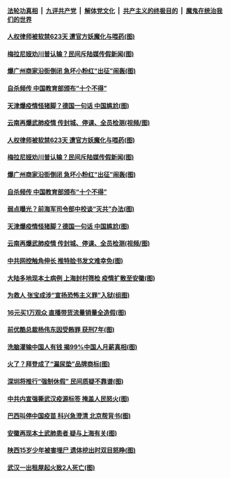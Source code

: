 

####  [法轮功真相](../../../../basic/blob/master/README.md?t=11121602) &nbsp;|&nbsp; [九评共产党](../../../../9ping.md/blob/master/README.md?t=11121602) &nbsp;|&nbsp; [解体党文化](../../../../jtdwh.md/blob/master/README.md?t=11121602)  &nbsp;|&nbsp; [共产主义的终极目的](../../../../gczydzjmd.md/blob/master/README.md?t=11121602) &nbsp;|&nbsp; [魔鬼在统治我们的世界](../../../../mgztzwmdsj.md/blob/master/README.md?t=11121602) 

#### [人权律师被软禁623天 遭官方妖魔化与喂药(图)](../pages/p1/952293.md?t=11121602) 

#### [梅拉尼娅劝川普认输？民间斥陆媒传假新闻(图)](../pages/p1/952272.md?t=11121602) 

#### [爆广州商家沿街倒闭 急坏小粉红“出征”闹轰(图)](../pages/p1/952249.md?t=11121602) 

#### [自杀频传 中国教育部颁布“十个不得”](../pages/p1/952231.md?t=11121602) 

#### [天津爆疫情怪猪脚？德国一句话 中国尴尬(图)](../pages/p1/952223.md?t=11121602) 

#### [云南再爆武肺疫情 传封城、停课、全员检测(视频/图)](../pages/p1/952189.md?t=11121602) 

#### [人权律师被软禁623天 遭官方妖魔化与喂药(图)](../pages/p1/952293.md?t=11121602) 

#### [梅拉尼娅劝川普认输？民间斥陆媒传假新闻(图)](../pages/p1/952272.md?t=11121602) 

#### [爆广州商家沿街倒闭 急坏小粉红“出征”闹轰(图)](../pages/p1/952249.md?t=11121602) 

#### [自杀频传 中国教育部颁布“十个不得”](../pages/p1/952231.md?t=11121602) 

#### [弱点曝光？前海军司令部中校谈“灭共”办法(图)](../pages/p1/952226.md?t=11121602) 

#### [天津爆疫情怪猪脚？德国一句话 中国尴尬(图)](../pages/p1/952223.md?t=11121602) 

#### [云南再爆武肺疫情 传封城、停课、全员检测(视频/图)](../pages/p1/952189.md?t=11121602) 

#### [中共网控触角伸长 推特脸书发文难幸免(图)](../pages/p1/952175.md?t=11121602) 

#### [大陆多地现本土病例 上海封村筛检 疫情扩散至安徽(图)](../pages/p1/952173.md?t=11121602) 

#### [为救人 张宝成涉“宣扬恐怖主义罪”入狱(组图)](../pages/p1/952166.md?t=11121602) 

#### [16元买1万观众 直播带货流量销量全造假(图)](../pages/p1/952095.md?t=11121602) 

#### [前优酷总裁杨伟东因受贿罪 获刑7年(图)](../pages/p1/952155.md?t=11121602) 

#### [洗脑灌输中国人有钱 揭99%中国人月薪真相(图)](../pages/p1/952107.md?t=11121602) 

#### [火了？拜登成了“漏尿垫”品牌商标(图)](../pages/p1/952118.md?t=11121602) 

#### [深圳将推行“强制休假” 民间质疑不靠谱(图)](../pages/p1/952071.md?t=11121602) 

#### [中共内宣强撕武汉疫源标签 掩盖人民怒火(图)](../pages/p1/952087.md?t=11121602) 

#### [巴西叫停中国疫苗 科兴急澄清 北京帮背书(图)](../pages/p1/952079.md?t=11121602) 

#### [安徽再现本土武肺患者 疑与上海有关(图)](../pages/p1/952048.md?t=11121602) 

#### [陕西15岁少年被害埋尸 遗体挖出时双目怒睁(图)](../pages/p1/952044.md?t=11121602) 

#### [武汉一出租屋起火致2人死亡(图)](../pages/p1/952037.md?t=11121602) 

